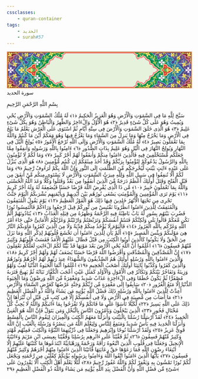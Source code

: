 ```yaml
---
cssclasses:
    - quran-container
tags:
    - الحديد
    - surah#57
---
```

<div class="quran-container">
<span class="second-border"></span>
<span class="border"></span>
<div class="head-container">
<img src="https://raw.githubusercontent.com/LORDyyyyy/obsidian-the_quran_vault/main/The%20Quran%20Vault/src/webview/surah_head.png" height=100>
<div class="surah-name">
<span class="surah-name-fnt">سورة الحديد</span>
</div>
</div>
<div class="quran-content">
<div class="name-of-god"> <p> بِسْمِ اللَّهِ الرَّحْمَنِ الرَّحِيمِ </p></div>
<p>
<span class="sign" id="f1">سَبَّحَ لِلَّهِ مَا فِى السَّمَوَتِ وَالْأَرْضِ وَهُوَ الْعَزِيزُ الْحَكِيمُ <span>﴿</span>١<span>﴾</span></span>
<span class="sign" id="f2">لَهُ مُلْكُ السَّمَوَتِ وَالْأَرْضِ يُحْىِ وَيُمِيتُ وَهُوَ عَلَى كُلِّ شَىْءٍ قَدِيرٌ <span>﴿</span>٢<span>﴾</span></span>
<span class="sign" id="f3">هُوَ الْأَوَّلُ وَالْءَاخِرُ وَالظَّهِرُ وَالْبَاطِنُ وَهُوَ بِكُلِّ شَىْءٍ عَلِيمٌ <span>﴿</span>٣<span>﴾</span></span>
<span class="sign" id="f4">هُوَ الَّذِى خَلَقَ السَّمَوَتِ وَالْأَرْضَ فِى سِتَّةِ أَيَّامٍ ثُمَّ اسْتَوَى عَلَى الْعَرْشِ يَعْلَمُ مَا يَلِجُ فِى الْأَرْضِ وَمَا يَخْرُجُ مِنْهَا وَمَا يَنزِلُ مِنَ السَّمَاءِ وَمَا يَعْرُجُ فِيهَا وَهُوَ مَعَكُمْ أَيْنَ مَا كُنتُمْ وَاللَّهُ بِمَا تَعْمَلُونَ بَصِيرٌ <span>﴿</span>٤<span>﴾</span></span>
<span class="sign" id="f5">لَّهُ مُلْكُ السَّمَوَتِ وَالْأَرْضِ وَإِلَى اللَّهِ تُرْجَعُ الْأُمُورُ <span>﴿</span>٥<span>﴾</span></span>
<span class="sign" id="f6">يُولِجُ الَّيْلَ فِى النَّهَارِ وَيُولِجُ النَّهَارَ فِى الَّيْلِ وَهُوَ عَلِيمٌ بِذَاتِ الصُّدُورِ <span>﴿</span>٦<span>﴾</span></span>
<span class="sign" id="f7">ءَامِنُوا بِاللَّهِ وَرَسُولِهِ وَأَنفِقُوا مِمَّا جَعَلَكُم مُّسْتَخْلَفِينَ فِيهِ فَالَّذِينَ ءَامَنُوا مِنكُمْ وَأَنفَقُوا لَهُمْ أَجْرٌ كَبِيرٌ <span>﴿</span>٧<span>﴾</span></span>
<span class="sign" id="f8">وَمَا لَكُمْ لَا تُؤْمِنُونَ بِاللَّهِ وَالرَّسُولُ يَدْعُوكُمْ لِتُؤْمِنُوا بِرَبِّكُمْ وَقَدْ أَخَذَ مِيثَقَكُمْ إِن كُنتُم مُّؤْمِنِينَ <span>﴿</span>٨<span>﴾</span></span>
<span class="sign" id="f9">هُوَ الَّذِى يُنَزِّلُ عَلَى عَبْدِهِ ءَايَتٍ بَيِّنَتٍ لِّيُخْرِجَكُم مِّنَ الظُّلُمَتِ إِلَى النُّورِ وَإِنَّ اللَّهَ بِكُمْ لَرَءُوفٌ رَّحِيمٌ <span>﴿</span>٩<span>﴾</span></span>
<span class="sign" id="f10">وَمَا لَكُمْ أَلَّا تُنفِقُوا فِى سَبِيلِ اللَّهِ وَلِلَّهِ مِيرَثُ السَّمَوَتِ وَالْأَرْضِ لَا يَسْتَوِى مِنكُم مَّنْ أَنفَقَ مِن قَبْلِ الْفَتْحِ وَقَتَلَ أُولَئِكَ أَعْظَمُ دَرَجَةً مِّنَ الَّذِينَ أَنفَقُوا مِن بَعْدُ وَقَتَلُوا وَكُلًّا وَعَدَ اللَّهُ الْحُسْنَى وَاللَّهُ بِمَا تَعْمَلُونَ خَبِيرٌ <span>﴿</span>١۰<span>﴾</span></span>
<span class="sign" id="f11">مَّن ذَا الَّذِى يُقْرِضُ اللَّهَ قَرْضًا حَسَنًا فَيُضَعِفَهُ لَهُ وَلَهُ أَجْرٌ كَرِيمٌ <span>﴿</span>١١<span>﴾</span></span>
<span class="sign" id="f12">يَوْمَ تَرَى الْمُؤْمِنِينَ وَالْمُؤْمِنَتِ يَسْعَى نُورُهُم بَيْنَ أَيْدِيهِمْ وَبِأَيْمَنِهِم بُشْرَىكُمُ الْيَوْمَ جَنَّتٌ تَجْرِى مِن تَحْتِهَا الْأَنْهَرُ خَلِدِينَ فِيهَا ذَلِكَ هُوَ الْفَوْزُ الْعَظِيمُ <span>﴿</span>١٢<span>﴾</span></span>
<span class="sign" id="f13">يَوْمَ يَقُولُ الْمُنَفِقُونَ وَالْمُنَفِقَتُ لِلَّذِينَ ءَامَنُوا انظُرُونَا نَقْتَبِسْ مِن نُّورِكُمْ قِيلَ ارْجِعُوا وَرَاءَكُمْ فَالْتَمِسُوا نُورًا فَضُرِبَ بَيْنَهُم بِسُورٍ لَّهُ بَابٌ بَاطِنُهُ فِيهِ الرَّحْمَةُ وَظَهِرُهُ مِن قِبَلِهِ الْعَذَابُ <span>﴿</span>١٣<span>﴾</span></span>
<span class="sign" id="f14">يُنَادُونَهُمْ أَلَمْ نَكُن مَّعَكُمْ قَالُوا بَلَى وَلَكِنَّكُمْ فَتَنتُمْ أَنفُسَكُمْ وَتَرَبَّصْتُمْ وَارْتَبْتُمْ وَغَرَّتْكُمُ الْأَمَانِىُّ حَتَّى جَاءَ أَمْرُ اللَّهِ وَغَرَّكُم بِاللَّهِ الْغَرُورُ <span>﴿</span>١٤<span>﴾</span></span>
<span class="sign" id="f15">فَالْيَوْمَ لَا يُؤْخَذُ مِنكُمْ فِدْيَةٌ وَلَا مِنَ الَّذِينَ كَفَرُوا مَأْوَىكُمُ النَّارُ هِىَ مَوْلَىكُمْ وَبِئْسَ الْمَصِيرُ <span>﴿</span>١٥<span>﴾</span></span>
<span class="sign" id="f16">أَلَمْ يَأْنِ لِلَّذِينَ ءَامَنُوا أَن تَخْشَعَ قُلُوبُهُمْ لِذِكْرِ اللَّهِ وَمَا نَزَلَ مِنَ الْحَقِّ وَلَا يَكُونُوا كَالَّذِينَ أُوتُوا الْكِتَبَ مِن قَبْلُ فَطَالَ عَلَيْهِمُ الْأَمَدُ فَقَسَتْ قُلُوبُهُمْ وَكَثِيرٌ مِّنْهُمْ فَسِقُونَ <span>﴿</span>١٦<span>﴾</span></span>
<span class="sign" id="f17">اعْلَمُوا أَنَّ اللَّهَ يُحْىِ الْأَرْضَ بَعْدَ مَوْتِهَا قَدْ بَيَّنَّا لَكُمُ الْءَايَتِ لَعَلَّكُمْ تَعْقِلُونَ <span>﴿</span>١٧<span>﴾</span></span>
<span class="sign" id="f18">إِنَّ الْمُصَّدِّقِينَ وَالْمُصَّدِّقَتِ وَأَقْرَضُوا اللَّهَ قَرْضًا حَسَنًا يُضَعَفُ لَهُمْ وَلَهُمْ أَجْرٌ كَرِيمٌ <span>﴿</span>١٨<span>﴾</span></span>
<span class="sign" id="f19">وَالَّذِينَ ءَامَنُوا بِاللَّهِ وَرُسُلِهِ أُولَئِكَ هُمُ الصِّدِّيقُونَ وَالشُّهَدَاءُ عِندَ رَبِّهِمْ لَهُمْ أَجْرُهُمْ وَنُورُهُمْ وَالَّذِينَ كَفَرُوا وَكَذَّبُوا بَِٔايَتِنَا أُولَئِكَ أَصْحَبُ الْجَحِيمِ <span>﴿</span>١٩<span>﴾</span></span>
<span class="sign" id="f20">اعْلَمُوا أَنَّمَا الْحَيَوةُ الدُّنْيَا لَعِبٌ وَلَهْوٌ وَزِينَةٌ وَتَفَاخُرٌ بَيْنَكُمْ وَتَكَاثُرٌ فِى الْأَمْوَلِ وَالْأَوْلَدِ كَمَثَلِ غَيْثٍ أَعْجَبَ الْكُفَّارَ نَبَاتُهُ ثُمَّ يَهِيجُ فَتَرَىهُ مُصْفَرًّا ثُمَّ يَكُونُ حُطَمًا وَفِى الْءَاخِرَةِ عَذَابٌ شَدِيدٌ وَمَغْفِرَةٌ مِّنَ اللَّهِ وَرِضْوَنٌ وَمَا الْحَيَوةُ الدُّنْيَا إِلَّا مَتَعُ الْغُرُورِ <span>﴿</span>٢۰<span>﴾</span></span>
<span class="sign" id="f21">سَابِقُوا إِلَى مَغْفِرَةٍ مِّن رَّبِّكُمْ وَجَنَّةٍ عَرْضُهَا كَعَرْضِ السَّمَاءِ وَالْأَرْضِ أُعِدَّتْ لِلَّذِينَ ءَامَنُوا بِاللَّهِ وَرُسُلِهِ ذَلِكَ فَضْلُ اللَّهِ يُؤْتِيهِ مَن يَشَاءُ وَاللَّهُ ذُو الْفَضْلِ الْعَظِيمِ <span>﴿</span>٢١<span>﴾</span></span>
<span class="sign" id="f22">مَا أَصَابَ مِن مُّصِيبَةٍ فِى الْأَرْضِ وَلَا فِى أَنفُسِكُمْ إِلَّا فِى كِتَبٍ مِّن قَبْلِ أَن نَّبْرَأَهَا إِنَّ ذَلِكَ عَلَى اللَّهِ يَسِيرٌ <span>﴿</span>٢٢<span>﴾</span></span>
<span class="sign" id="f23">لِّكَيْلَا تَأْسَوْا عَلَى مَا فَاتَكُمْ وَلَا تَفْرَحُوا بِمَا ءَاتَىكُمْ وَاللَّهُ لَا يُحِبُّ كُلَّ مُخْتَالٍ فَخُورٍ <span>﴿</span>٢٣<span>﴾</span></span>
<span class="sign" id="f24">الَّذِينَ يَبْخَلُونَ وَيَأْمُرُونَ النَّاسَ بِالْبُخْلِ وَمَن يَتَوَلَّ فَإِنَّ اللَّهَ هُوَ الْغَنِىُّ الْحَمِيدُ <span>﴿</span>٢٤<span>﴾</span></span>
<span class="sign" id="f25">لَقَدْ أَرْسَلْنَا رُسُلَنَا بِالْبَيِّنَتِ وَأَنزَلْنَا مَعَهُمُ الْكِتَبَ وَالْمِيزَانَ لِيَقُومَ النَّاسُ بِالْقِسْطِ وَأَنزَلْنَا الْحَدِيدَ فِيهِ بَأْسٌ شَدِيدٌ وَمَنَفِعُ لِلنَّاسِ وَلِيَعْلَمَ اللَّهُ مَن يَنصُرُهُ وَرُسُلَهُ بِالْغَيْبِ إِنَّ اللَّهَ قَوِىٌّ عَزِيزٌ <span>﴿</span>٢٥<span>﴾</span></span>
<span class="sign" id="f26">وَلَقَدْ أَرْسَلْنَا نُوحًا وَإِبْرَهِيمَ وَجَعَلْنَا فِى ذُرِّيَّتِهِمَا النُّبُوَّةَ وَالْكِتَبَ فَمِنْهُم مُّهْتَدٍ وَكَثِيرٌ مِّنْهُمْ فَسِقُونَ <span>﴿</span>٢٦<span>﴾</span></span>
<span class="sign" id="f27">ثُمَّ قَفَّيْنَا عَلَى ءَاثَرِهِم بِرُسُلِنَا وَقَفَّيْنَا بِعِيسَى ابْنِ مَرْيَمَ وَءَاتَيْنَهُ الْإِنجِيلَ وَجَعَلْنَا فِى قُلُوبِ الَّذِينَ اتَّبَعُوهُ رَأْفَةً وَرَحْمَةً وَرَهْبَانِيَّةً ابْتَدَعُوهَا مَا كَتَبْنَهَا عَلَيْهِمْ إِلَّا ابْتِغَاءَ رِضْوَنِ اللَّهِ فَمَا رَعَوْهَا حَقَّ رِعَايَتِهَا فََٔاتَيْنَا الَّذِينَ ءَامَنُوا مِنْهُمْ أَجْرَهُمْ وَكَثِيرٌ مِّنْهُمْ فَسِقُونَ <span>﴿</span>٢٧<span>﴾</span></span>
<span class="sign" id="f28">يَأَيُّهَا الَّذِينَ ءَامَنُوا اتَّقُوا اللَّهَ وَءَامِنُوا بِرَسُولِهِ يُؤْتِكُمْ كِفْلَيْنِ مِن رَّحْمَتِهِ وَيَجْعَل لَّكُمْ نُورًا تَمْشُونَ بِهِ وَيَغْفِرْ لَكُمْ وَاللَّهُ غَفُورٌ رَّحِيمٌ <span>﴿</span>٢٨<span>﴾</span></span>
<span class="sign" id="f29">لِّئَلَّا يَعْلَمَ أَهْلُ الْكِتَبِ أَلَّا يَقْدِرُونَ عَلَى شَىْءٍ مِّن فَضْلِ اللَّهِ وَأَنَّ الْفَضْلَ بِيَدِ اللَّهِ يُؤْتِيهِ مَن يَشَاءُ وَاللَّهُ ذُو الْفَضْلِ الْعَظِيمِ <span>﴿</span>٢٩<span>﴾</span></span>

</p>
</div>
<span class="border" style="margin-top:25px;"></span>
<span class="second-border-bottom"></span>
</div>
